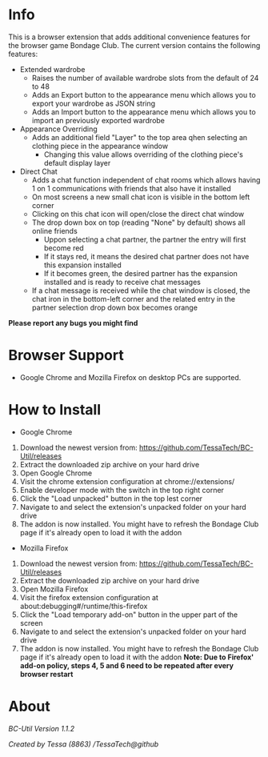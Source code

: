 # Info
This is a browser extension that adds additional convenience features for the browser game Bondage Club.
The current version contains the following features:
- Extended wardrobe
	- Raises the number of available wardrobe slots from the default of 24 to 48
	- Adds an Export button to the appearance menu which allows you to export your wardrobe as JSON string
	- Adds an Import button to the appearance menu which allows you to import an previously exported wardrobe
- Appearance Overriding
	- Adds an additional field "Layer" to the top area qhen selecting an clothing piece in the appearance window 
		- Changing this value allows overriding of the clothing piece's default display layer
- Direct Chat
	- Adds a chat function independent of chat rooms which allows having 1 on 1 communications with friends that also have it installed
	- On most screens a new small chat icon is visible in the bottom left corner
	- Clicking on this chat icon will open/close the direct chat window
	- The drop down box on top (reading "None" by default) shows all online friends
		- Uppon selecting a chat partner, the partner the entry will first become red
		- If it stays red, it means the desired chat partner does not have this expansion installed
		- If it becomes green, the desired partner has the expansion installed and is ready to receive chat messages
	- If a chat message is received while the chat window is closed, the chat iron in the bottom-left corner and the related entry in the partner selection drop down box becomes orange

**Please report any bugs you might find**

# Browser Support
- Google Chrome and Mozilla Firefox on desktop PCs are supported.

# How to Install
- Google Chrome
1. Download the newest version from: https://github.com/TessaTech/BC-Util/releases
2. Extract the downloaded zip archive on your hard drive
3. Open Google Chrome
4. Visit the chrome extension configuration at chrome://extensions/
5. Enable developer mode with the switch in the top right corner
6. Click the "Load unpacked" button in the top lest corner
7. Navigate to and select the extension's unpacked folder on your hard drive
8. The addon is now installed. You might have to refresh the Bondage Club page if it's already open to load it with the addon

- Mozilla Firefox
1. Download the newest version from: https://github.com/TessaTech/BC-Util/releases
2. Extract the downloaded zip archive on your hard drive
3. Open Mozilla Firefox
4. Visit the firefox extension configuration at about:debugging#/runtime/this-firefox
5. Click the "Load temporary add-on" button in the upper part of the screen
6. Navigate to and select the extension's unpacked folder on your hard drive
7. The addon is now installed. You might have to refresh the Bondage Club page if it's already open to load it with the addon
**Note: Due to Firefox' add-on policy, steps 4, 5 and 6 need to be repeated after every browser restart**

# About
_BC-Util Version 1.1.2_

_Created by Tessa (8863) /TessaTech@github_